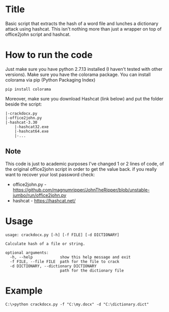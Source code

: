 # Title

Basic script that extracts the hash of a word file and lunches a dictionary attack using hashcat.
This isn't nothing more than just a wrapper on top of office2john script and hashcat.

# How to run the code

Just make sure you have python 2.7.13 installed (I haven't tested with other versions).
Make sure you have the colorama package.
You can install colorama via pip (Python Packaging Index)

```
pip install colorama
```

Moreover, make sure you download Hashcat (link below) and put the folder beside the script:
```
|-crackdocx.py
|-office2john.py
|-hashcat-3.30
	|-hashcat32.exe
	|-hashcat64.exe
	|-...
```

## Note

This code is just to academic purposes
I've changed 1 or 2 lines of code, of the original office2john script in order to get the value back.
if you really want to recover your lost password
check:
- office2john.py - https://github.com/magnumripper/JohnTheRipper/blob/unstable-jumbo/run/office2john.py
- hashcat - https://hashcat.net/


# Usage

```
usage: crackdocx.py [-h] [-f FILE] [-d DICTIONARY]

Calculate hash of a file or string.

optional arguments:
  -h, --help            show this help message and exit
  -f FILE, --file FILE  path for the file to crack
  -d DICTIONARY, --dictionary DICTIONARY
                        path for the dictionary file
```

# Example

```
C:\>python crackdocx.py -f "C:\my.docx" -d "C:\dictionary.dict"
```
